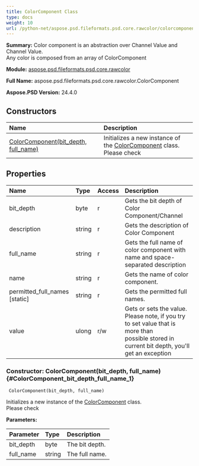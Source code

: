 ```yaml
---
title: ColorComponent Class
type: docs
weight: 10
url: /python-net/aspose.psd.fileformats.psd.core.rawcolor/colorcomponent/
---
```


**Summary:** Color component is an abstraction over Channel Value and Channel Value.<br/>            Any color is composed from an array of ColorComponent

**Module:** [aspose.psd.fileformats.psd.core.rawcolor](/psd/python-net/aspose.psd.fileformats.psd.core.rawcolor/)

**Full Name:** aspose.psd.fileformats.psd.core.rawcolor.ColorComponent

**Aspose.PSD Version:** 24.4.0

## **Constructors**
| **Name** | **Description** |
| :- | :- |
| [ColorComponent(bit_depth, full_name)](#ColorComponent_bit_depth_full_name_1) | Initializes a new instance of the [ColorComponent](/psd/python-net/aspose.psd.fileformats.psd.core.rawcolor/colorcomponent/) class.<br/>            Please check |
## **Properties**
| **Name** | **Type** | **Access** | **Description** |
| :- | :- | :- | :- |
| bit_depth | byte | r | Gets the bit depth of Color Component/Channel |
| description | string | r | Gets the description of Color Component |
| full_name | string | r | Gets the full name of color component with name and space-separated description |
| name | string | r | Gets the name of color component. |
| permitted_full_names [static] | string | r | Gets the permitted full names. |
| value | ulong | r/w | Gets or sets the value. <br/>            Please note, if you try to set value that is more than <br/>            possible stored in current bit depth, you'll get an exception |


### Constructor: ColorComponent(bit_depth, full_name) {#ColorComponent_bit_depth_full_name_1}


```
 ColorComponent(bit_depth, full_name) 
```

Initializes a new instance of the [ColorComponent](/psd/python-net/aspose.psd.fileformats.psd.core.rawcolor/colorcomponent/) class.<br/>            Please check

**Parameters:**

| Parameter | Type | Description |
| :- | :- | :- |
| bit_depth | byte | The bit depth. |
| full_name | string | The full name. |

